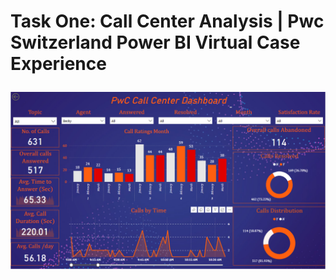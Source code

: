 <H1> Task One: Call Center Analysis | Pwc Switzerland Power BI Virtual Case Experience 
  
![image](https://github.com/Baher1997/PWC_Power_bi_-Virtual_-Internship/blob/main/Call%20Center%20DB/Call%20Center%20DB.PNG)

